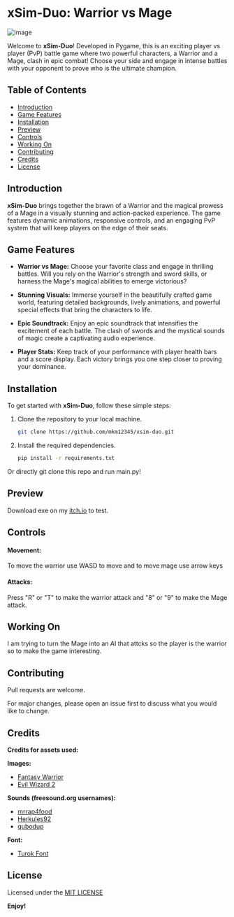 # xSim-Duo: Warrior vs Mage
![image](https://github.com/MKM12345/xSim-Duo/assets/120132998/db02a8fa-82f6-41aa-a3d1-afb83369a648)

Welcome to **xSim-Duo**! Developed in Pygame, this is an exciting player vs player (PvP) battle game where two powerful characters, a Warrior and a Mage, clash in epic combat! Choose your side and engage in intense battles with your opponent to prove who is the ultimate champion.

## Table of Contents
- [Introduction](#introduction)
- [Game Features](#game-features)
- [Installation](#installation)
- [Preview](#preview)
- [Controls](#controls)
- [Working On](#working-on)
- [Contributing](#contributing)
- [Credits](#credits)
- [License](#license)

## Introduction

**xSim-Duo** brings together the brawn of a Warrior and the magical prowess of a Mage in a visually stunning and action-packed experience. The game features dynamic animations, responsive controls, and an engaging PvP system that will keep players on the edge of their seats.

## Game Features

- **Warrior vs Mage:** Choose your favorite class and engage in thrilling battles. Will you rely on the Warrior's strength and sword skills, or harness the Mage's magical abilities to emerge victorious?

- **Stunning Visuals:** Immerse yourself in the beautifully crafted game world, featuring detailed backgrounds, lively animations, and powerful special effects that bring the characters to life.

- **Epic Soundtrack:** Enjoy an epic soundtrack that intensifies the excitement of each battle. The clash of swords and the mystical sounds of magic create a captivating audio experience.

- **Player Stats:** Keep track of your performance with player health bars and a score display. Each victory brings you one step closer to proving your dominance.

## Installation

To get started with **xSim-Duo**, follow these simple steps:

1. Clone the repository to your local machine.

    ```bash
    git clone https://github.com/mkm12345/xsim-duo.git
    ```

2. Install the required dependencies.

    ```bash
    pip install -r requirements.txt

Or directly git clone this repo and run main.py!

## Preview
Download exe on my [itch.io](https://sharazer.itch.io/xsim-duo) to test.

## Controls
#### Movement:
To move the warrior use WASD to move and to move mage use arrow keys
#### Attacks:
Press "R" or "T" to make the warrior attack and "8" or "9" to make the Mage attack.

## Working On
I am trying to turn the Mage into an AI that attcks so the player is the warrior so to make the game interesting.

## Contributing

Pull requests are welcome. 

For major changes, please open an issue first to discuss what you would like to change.

## Credits
**Credits for assets used:**

**Images:**
- [Fantasy Warrior](https://luizmelo.itch.io/fantasy-warrior)
- [Evil Wizard 2](https://luizmelo.itch.io/evil-wizard-2)

**Sounds (freesound.org usernames):**
- [mrrap4food](https://freesound.org/people/mrrap4food/sounds/493918/)
- [Herkules92](https://freesound.org/people/Herkules92/sounds/547600/)
- [qubodup](https://freesound.org/people/qubodup/sounds/442872/)

**Font:**
- [Turok Font](https://fontmeme.com/fonts/turok-font/)


## License
Licensed under the [MIT LICENSE](LICENSE)

**Enjoy!**
